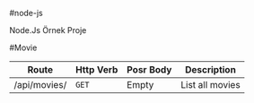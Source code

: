 #node-js

Node.Js Örnek Proje

#Movie

| Route | Http Verb | Posr Body | Description | 
| --- | --- | --- | --- |  
| /api/movies/ | `GET` | Empty | List all movies |